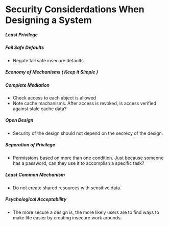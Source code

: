 # Security Considerdations When Designing a System
##### Least Privilege
##### Fail Safe Defaults
- Negate fail safe insecure defaults
##### Economy of Mechanisms ( Keep it Simple )
##### Complete Mediation
- Check access to each abject is allowed
- Note cache machanisms. After access is revoked, is access verified against stale cache data?
##### Open Design
- Security of the design should not depend on the secrecy of the design. 
##### Seperation of Privilege
- Permissions based on more than one condition. Just because someone has a password, can they use it to accomplish a specific task?
##### Least Common Mechanism
- Do not create shared resources with sensitive data.
##### Psychological Acceptability
- The more secure a design is, the more likely users are to find ways to make life easier by creating insecure work arounds. 